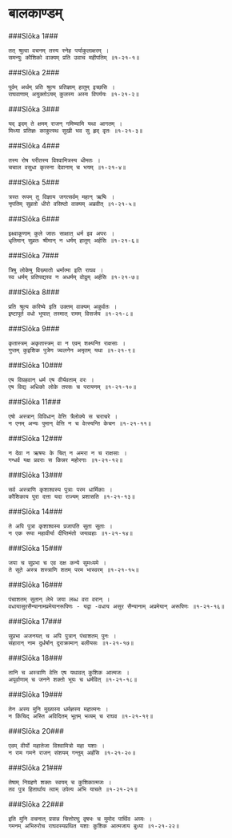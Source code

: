 बालकाण्डम्
===============================


###Slōka 1###


    तत् श्रुत्वा वचनम् तस्य स्नेह पर्याकुलाक्षरम् ।
    समन्युः कौशिको वाक्यम् प्रति उवाच महीपतिम् ॥१-२१-१॥


###Slōka 2###


    पूर्वम् अर्थम् प्रति श्रुत्य प्रतिज्ञाम् हातुम् इच्छसि ।
    राघवाणाम् अयुक्तोऽयम् कुलस्य अस्य विपर्ययः ॥१-२१-२॥


###Slōka 3###


    यद् इदम् ते क्षमम् राजन् गमिष्यामि यथा आगतम् ।
    मिथ्या प्रतिज्ञः काकुत्स्थ सुखी भव सु हृद् वृतः ॥१-२१-३॥


###Slōka 4###


    तस्य रोष परीतस्य विश्वामित्रस्य धीमतः ।
    चचाल वसुधा कृत्स्ना देवानाम् च भयम् ॥१-२१-४॥


###Slōka 5###


    त्रस्त रूपम् तु विज्ञाय जगत्सर्वम् महान् ऋषिः ।
    नृपतिम् सुव्रतो धीरो वसिष्ठो वाक्यम् अब्रवीत् ॥१-२१-५॥


###Slōka 6###


    इक्ष्वाकूणाम् कुले जातः साक्षात् धर्म इव अपरः ।
    धृतिमान् सुव्रतः श्रीमान् न धर्मम् हातुम् अर्हसि ॥१-२१-६॥


###Slōka 7###


    त्रिषु लोकेषु विख्यातो धर्मात्मा इति राघव ।
    स्व धर्मम् प्रतिपद्यस्व न अधर्मम् वोढुम् अर्हसि ॥१-२१-७॥


###Slōka 8###


    प्रति श्रुत्य करिष्ये इति उक्तम् वाक्यम् अकुर्वतः ।
    इष्टापूर्त वधो भूयात् तस्मात् रामम् विसर्जय ॥१-२१-८॥


###Slōka 9###


    कृतास्त्रम् अकृतास्त्रम् वा न एवम् शक्ष्यन्ति राक्षसाः ।
    गुप्तम् कुइशिक पुत्रेण ज्वलनेन अमृतम् यथा ॥१-२१-९॥


###Slōka 10###


    एष विग्रहवान् धर्म एष वीर्यवताम् वरः ।
    एष विद्य अधिको लोके तपसः च परायणम् ॥१-२१-१०॥


###Slōka 11###


    एषो अस्त्रान् विविधान् वेत्ति त्रैलोक्ये स चराचरे ।
    न एनम् अन्यः पुमान् वेत्ति न च वेत्स्यन्ति केचन ॥१-२१-११॥


###Slōka 12###


    न देवा न ऋषयः के चित् न अमरा न च राक्षसाः ।
    गन्धर्व यक्ष प्रवराः स किन्नर महोरगाः ॥१-२१-१२॥


###Slōka 13###


    सर्व अस्त्राणि कृशाश्वस्य पुत्राः परम धार्मिकाः ।
    कौशिकाय पुरा दत्ता यदा राज्यम् प्रशासति ॥१-२१-१३॥


###Slōka 14###


    ते अपि पुत्रा कृशाश्वस्य प्रजापति सुता सुताः ।
    न एक रूपा महावीर्या दीप्तिमंतो जयावहाः ॥१-२१-१४॥


###Slōka 15###


    जया च सुप्रभा च एव दक्ष कन्ये सुमध्यमे ।
    ते सूते अस्त्र शस्त्राणि शतम् परम भास्वरम् ॥१-२१-१५॥


###Slōka 16###


    पंचाशतम् सुतान् लेभे जया लब्ध वरा वरान् ।
    वधायासुरसैन्यानामप्रमेयानरूपिणः - यद्वा -वधाय असुर सैन्यानाम् अप्रमेयान् अरूपिणः ॥१-२१-१६॥


###Slōka 17###


    सुप्रभा अजनयत् च अपि पुत्रान् पंचाशतम् पुनः ।
    संहारान् नाम दुर्धर्षान् दुराक्रामान् बलीयसः ॥१-२१-१७॥


###Slōka 18###


    तानि च अस्त्राणि वेत्ति एष यथावत् कुशिक आत्मजः ।
    अपूर्वाणाम् च जनने शक्तो भूयः च धर्मवित् ॥१-२१-१८॥


###Slōka 19###


    तेन अस्य मुनि मुख्यस्य धर्मज्ञस्य महात्मनः ।
    न किंचिद् अस्ति अविदितम् भूतम् भव्यम् च राघव ॥१-२१-१९॥


###Slōka 20###


    एवम् वीर्यो महातेजा विश्वामित्रो महा यशाः ।
    न राम गमने राजन् संशयम् गन्तुम् अर्हसि ॥१-२१-२०॥


###Slōka 21###


    तेषाम् निग्रहणे शक्तः स्वयम् च कुशिकात्मजः ।
    तव पुत्र हितार्थाय त्वाम् उपेत्य अभि याचते ॥१-२१-२१॥


###Slōka 22###


    इति मुनि वचनात् प्रसन्न चित्तोरघु वृषभः च मुमोद पार्थिव अग्र्यः ।
    गमनम् अभिरुरोच राघवस्यप्रथित यशाः कुशिक आत्मजाय बुध्या ॥१-२१-२२॥


